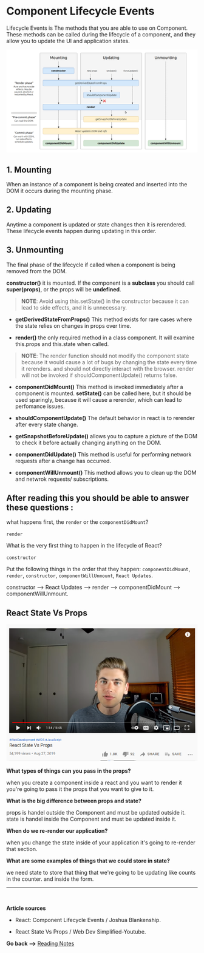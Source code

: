 # Component Lifecycle Events

Lifecycle Events is The methods that you are able to use on Component. These methods can be called during the lifecycle of a component, and they allow you to update the UI and application states.


![Component Lifecycle](../img301/compLifestyle.png)

## 1. **Mounting**
When an instance of a component is being created and inserted into the DOM it occurs during the mounting phase.

## 2. **Updating**
Anytime a component is updated or state changes then it is rerendered. These lifecycle events happen during updating in this order.

## 3. **Unmounting**
The final phase of the lifecycle if called when a component is being removed from the DOM.

**constructor()**
it is mounted. If the component is a **subclass** you should call **super(props)**, or the props will be **undefined**.

>**NOTE**: Avoid using this.setState() in the constructor because it can lead to side effects, and it is unnecessary.

* **getDerivedStateFromProps()**
This method exists for rare cases where the state relies on changes in props over time.

* **render()**
the only required method in a class component. It will examine this.props and this.state when called.

> **NOTE**: The render function should not modify the component state because it would cause a lot of bugs by changing the state every time it rerenders. and should not directly interact with the browser. render will not be invoked if shouldComponentUpdate() returns false.

* **componentDidMount()**
This method is invoked immediately after a component is mounted. **setState()** can be called here, but it should be used sparingly, because it will cause a rerender, which can lead to perfomance issues.

* **shouldComponentUpdate()**
The default behavior in react is to rerender after every state change. 

* **getSnapshotBeforeUpdate()** 
allows you to capture a picture of the DOM to check it before actually changing anything on the DOM.

* **componentDidUpdate()**
This method is useful for performing network requests after a change has occurred.

* **componentWillUnmount()**
This method allows you to clean up the DOM and netwrok requests/ subscriptions.

## After reading this you should be able to answer these questions :

what happens first, the `render` or the `componentDidMount`?

`render`

What is the very first thing to happen in the lifecycle of React?

`constructor`

Put the following things in the order that they happen: `componentDidMount`, `render`, `constructor`, `componentWillUnmount`, `React Updates`.

constructor --> React Updates --> render --> componentDidMount --> componentWillUnmount.


## React State Vs Props
 
![React State Vs Props](../img301/video.PNG)

**What types of things can you pass in the props?**

when you create a component inside a react and you want to render it you're going to pass it the props that you want to give to it.

**What is the big difference between props and state?**

props is handel outside the Component and must be updated outside it.
state is handel inside the Component and must be updated inside it.

**When do we re-render our application?**

when you change the state inside of your application it's going to re-render that section.

**What are some examples of things that we could store in state?**

we need state to store that thing that we're going to be updating like counts in the counter. and inside the form.

<hr>
<br>

**Article sources**

* React: Component Lifecycle Events / Joshua Blankenship.

* React State Vs Props / Web Dev Simplified-Youtube.

**Go back -->** [Reading Notes](https://aseel-dweedar.github.io/reading-notes/)